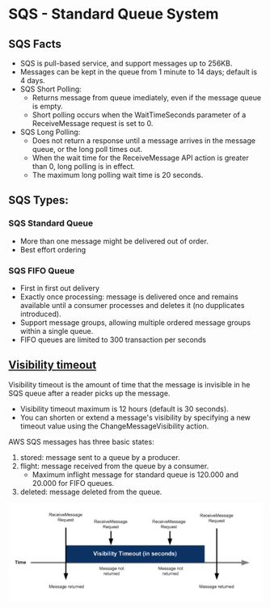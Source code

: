 # SQS - Standard Queue System

## SQS Facts
- SQS is pull-based service, and support messages up to 256KB.
- Messages can be kept in the queue from 1 minute to 14 days; default is 4 days.
- SQS Short Polling: 
    - Returns message from queue imediately, even if the message queue is empty.
    - Short polling occurs when the WaitTimeSeconds parameter of a ReceiveMessage request is set to 0.
- SQS Long Polling: 
    - Does not return a response until a message arrives in the message queue, or the long poll times out.
    - When the wait time for the ReceiveMessage API action is greater than 0, long polling is in effect.
    - The maximum long polling wait time is 20 seconds.

## SQS Types:

### SQS Standard Queue
- More than one message might be delivered out of order.
- Best effort ordering

### SQS FIFO Queue
- First in first out delivery
- Exactly once processing: message is delivered once and remains available until a consumer processes and deletes it (no dupplicates introduced).
- Support message groups, allowing multiple ordered message groups within a single queue.
- FIFO queues are limited to 300 transaction per seconds

## [Visibility timeout](https://docs.aws.amazon.com/AWSSimpleQueueService/latest/SQSDeveloperGuide/sqs-visibility-timeout.html)

Visibility timeout is the amount of time that the message is invisible in he SQS queue after a reader picks up the message.
- Visibility timeout maximum is 12 hours (default is 30 seconds).
- You can shorten or extend a message's visibility by specifying a new timeout value using the ChangeMessageVisibility action.

AWS SQS messages has three basic states:
1. stored: message sent to a queue by a producer.
2. flight: message received from the queue by a consumer.
    - Maximum inflight message for standard queue is 120.000 and 20.000 for FIFO queues.
3. deleted: message deleted from the queue.

![Visibility Timeout](../images/visibility.png)


